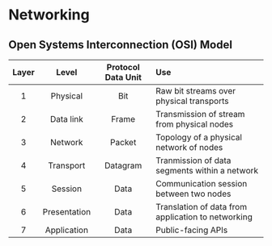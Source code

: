 # Networking


## Open Systems Interconnection (OSI) Model

| Layer | Level | Protocol Data Unit | Use |
| :---: | :---: | :-----: | :--- |
| 1 | Physical | Bit | Raw bit streams over physical transports |
| 2 | Data link | Frame | Transmission of stream from physical nodes | 
| 3 | Network | Packet | Topology of a physical network of nodes |
| 4 | Transport | Datagram | Tranmission of data segments within a network | 
| 5 | Session | Data | Communication session between two nodes | 
| 6 | Presentation | Data | Translation of data from application to networking |
| 7 | Application | Data | Public-facing APIs | 